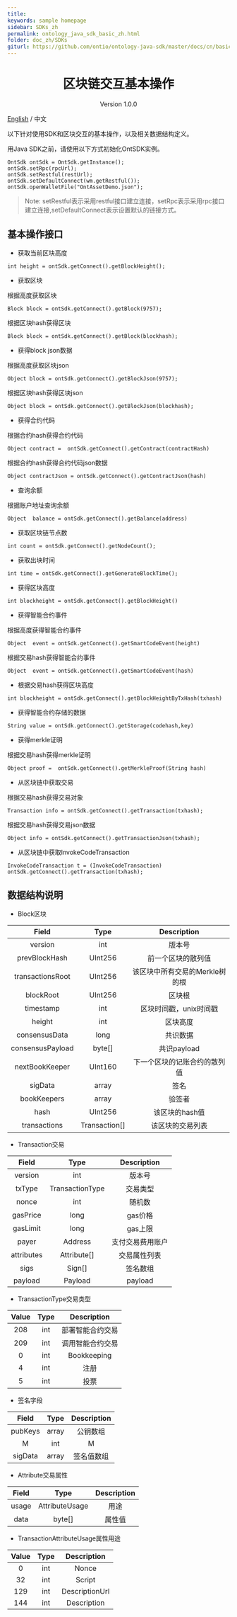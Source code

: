 ```yaml
---
title:
keywords: sample homepage
sidebar: SDKs_zh
permalink: ontology_java_sdk_basic_zh.html
folder: doc_zh/SDKs
giturl: https://github.com/ontio/ontology-java-sdk/master/docs/cn/basic.md
---
```


<h1 align="center"> 区块链交互基本操作 </h1>

<p align="center" class="version">Version 1.0.0 </p>

[English](./ontology_java_sdk_basic_en.html) / 中文


以下针对使用SDK和区块交互的基本操作，以及相关数据结构定义。

用Java SDK之前，请使用以下方式初始化OntSDK实例。

```
OntSdk ontSdk = OntSdk.getInstance();
ontSdk.setRpc(rpcUrl);
ontSdk.setRestful(restUrl);
ontSdk.setDefaultConnect(wm.getRestful());
ontSdk.openWalletFile("OntAssetDemo.json");
```
> Note: setRestful表示采用restful接口建立连接，setRpc表示采用rpc接口建立连接,setDefaultConnect表示设置默认的链接方式。


## 基本操作接口


* 获取当前区块高度
```
int height = ontSdk.getConnect().getBlockHeight();
```

* 获取区块

根据高度获取区块
```
Block block = ontSdk.getConnect().getBlock(9757);
```

根据区块hash获得区块

```
Block block = ontSdk.getConnect().getBlock(blockhash);
```

* 获得block json数据

根据高度获取区块json
```
Object block = ontSdk.getConnect().getBlockJson(9757);
```

根据区块hash获得区块json

```
Object block = ontSdk.getConnect().getBlockJson(blockhash);
```
* 获得合约代码

根据合约hash获得合约代码

```
Object contract =  ontSdk.getConnect().getContract(contractHash)
```

根据合约hash获得合约代码json数据

```
Object contractJson = ontSdk.getConnect().getContractJson(hash)
```

* 查询余额

根据账户地址查询余额

```
Object  balance = ontSdk.getConnect().getBalance(address)
```

* 获取区块链节点数

```
int count = ontSdk.getConnect().getNodeCount();
```

* 获取出块时间

```
int time = ontSdk.getConnect().getGenerateBlockTime();
```

* 获得区块高度

```
int blockheight = ontSdk.getConnect().getBlockHeight()
```

* 获得智能合约事件

根据高度获得智能合约事件

```
Object  event = ontSdk.getConnect().getSmartCodeEvent(height)
```

根据交易hash获得智能合约事件

```
Object  event = ontSdk.getConnect().getSmartCodeEvent(hash)
```

* 根据交易hash获得区块高度

```
int blockheight = ontSdk.getConnect().getBlockHeightByTxHash(txhash)
```

* 获得智能合约存储的数据

```
String value = ontSdk.getConnect().getStorage(codehash,key)
```

* 获得merkle证明

根据交易hash获得merkle证明

```
Object proof =  ontSdk.getConnect().getMerkleProof(String hash)
```

* 从区块链中获取交易

根据交易hash获得交易对象
```
Transaction info = ontSdk.getConnect().getTransaction(txhash);
```

根据交易hash获得交易json数据

```
Object info = ontSdk.getConnect().getTransactionJson(txhash);
```

* 从区块链中获取InvokeCodeTransaction

```
InvokeCodeTransaction t = (InvokeCodeTransaction) ontSdk.getConnect().getTransaction(txhash);
```
## 数据结构说明

* Block区块

| Field     |     Type |   Description   | 
| :--------------: | :--------:| :------: |
|    version|   int|  版本号  |
|    prevBlockHash|   UInt256|  前一个区块的散列值|
|    transactionsRoot|   UInt256|  该区块中所有交易的Merkle树的根|
|    blockRoot|   UInt256| 区块根|
|    timestamp|   int| 区块时间戳，unix时间戳  |
|    height|   int|  区块高度  |
|    consensusData|   long |  共识数据 |
|    consensusPayload|   byte[] |  共识payload |
|    nextBookKeeper|   UInt160 |  下一个区块的记账合约的散列值 |
|    sigData|   array|  签名 |
|    bookKeepers|   array|  验签者 |
|    hash|   UInt256 |  该区块的hash值 |
|    transactions|   Transaction[] |  该区块的交易列表 |


* Transaction交易

| Field     |     Type |   Description   | 
| :--------------: | :--------:| :------: |
|    version|   int|  版本号  |
|    txType|   TransactionType|  交易类型|
|    nonce|   int |  随机数|
| gasPrice|  long |  gas价格|
| gasLimit|  long |  gas上限|
|    payer|   Address |  支付交易费用账户|
|    attributes|   Attribute[]|  交易属性列表 |
|    sigs|   Sign[]|   签名数组  |
|    payload| Payload |  payload  |


* TransactionType交易类型

| Value     |     Type |   Description   | 
| :--------------: | :--------:| :------: |
|    208|   int |  部署智能合约交易|
|    209|   int | 调用智能合约交易 |
|      0|   int |     Bookkeeping   |
|      4|   int |     注册       |
|      5|   int |     投票 |


* 签名字段

| Field     |     Type |   Description   | 
| :--------------: | :--------:| :------: |
|    pubKeys|   array |  公钥数组|
|    M|   int | M |
|    sigData|   array | 签名值数组 |



* Attribute交易属性

| Field    |     Type |   Description   | 
| :--------------: | :--------:| :------: |
|    usage |   AttributeUsage |  用途|
|    data|   byte[] | 属性值 |


* TransactionAttributeUsage属性用途

| Value     |     Type |   Description   | 
| :--------------: | :--------:| :------: |
|    0|   int|  Nonce|
|    32|   int | Script |
|    129|   int | DescriptionUrl |
|    144|   int | Description |
